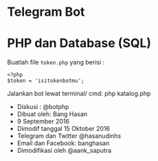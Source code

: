 # Telegram Bot
# PHP dan Database (SQL)

Buatlah file `token.php` yang berisi :

    <?php
    $token = 'isitokenbotmu';

Jalankan bot lewat terminal/ cmd:
    php katalog.php
  
- Diskusi : @botphp
- Dibuat oleh: Bang Hasan
- 9 September 2016
- Dimodif tanggal 15 Oktober 2016
- Telegram dan Twitter @hasanudinhs
- Email dan Facebook: banghasan
- Dimodifikasi oleh @aank_saputra
